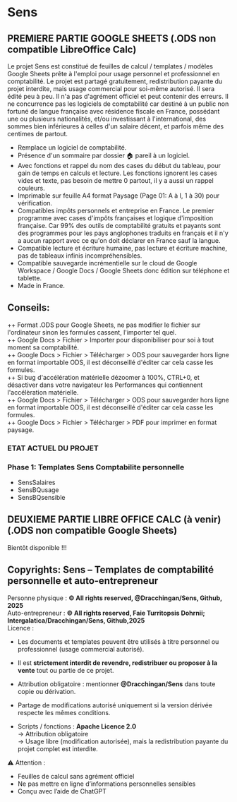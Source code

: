 # Sens    
## PREMIERE PARTIE GOOGLE SHEETS (.ODS non compatible LibreOffice Calc)  
Le projet Sens est constitué de feuilles de calcul / templates / modèles Google Sheets prête à l'emploi pour usage personnel et professionnel en comptabilité. Le projet est partagé gratuitement, redistribution payante du projet interdite, mais usage commercial pour soi-même autorisé. Il sera édité peu à peu. Il n'a pas d'agrément officiel et peut contenir des erreurs. Il ne concurrence pas les logiciels de comptabilité car destiné à un public non fortuné de langue française avec résidence fiscale en France, possédant une ou plusieurs nationalités, et/ou investissant à l'international, des sommes bien inférieures à celles d'un salaire décent, et parfois même des centimes de partout.  
+ Remplace un logiciel de comptabilité.  
+ Présence d'un sommaire par dossier 🏠 pareil à un logiciel.  
+ Avec fonctions et rappel du nom des cases du début du tableau, pour gain de temps en calculs et lecture. Les fonctions ignorent les cases vides et texte, pas besoin de mettre 0 partout, il y a aussi un rappel couleurs.   
+ Imprimable sur feuille A4 format Paysage (Page 01: A à I, 1 à 30) pour vérification.  
+ Compatibles impôts personnels et entreprise en France. Le premier programme avec cases d'impôts françaises et logique d'imposition française. Car 99% des outils de comptabilité gratuits et payants sont des programmes pour les pays anglophones traduits en français et il n'y a aucun rapport avec ce qu'on doit déclarer en France sauf la langue.
+ Compatible lecture et écriture humaine, pas lecture et écriture machine, pas de tableaux infinis incompréhensibles.
+ Compatible sauvegarde incrémentielle sur le cloud de Google Workspace / Google Docs / Google Sheets donc édition sur téléphone et tablette.
+ Made in France.
## Conseils:  
++ Format .ODS pour Google Sheets, ne pas modifier le fichier sur l'ordinateur sinon les formules cassent, l'importer tel quel.  
++ Google Docs > Fichier > Importer pour disponibiliser pour soi à tout moment sa comptabilité.  
++ Google Docs > Fichier > Télécharger > ODS pour sauvegarder hors ligne en format importable ODS, il est déconseillé d'éditer car cela casse les formules.  
++ Si bug d'accélération matérielle dézoomer à 100%, CTRL+0, et désactiver dans votre navigateur les Performances qui contiennent l'accélèration matérielle.  
++ Google Docs > Fichier > Télécharger > ODS pour sauvegarder hors ligne en format importable ODS, il est déconseillé d'éditer car cela casse les formules.  
++ Google Docs > Fichier > Télécharger > PDF pour imprimer en format paysage.  
  
### ETAT ACTUEL DU PROJET  
### Phase 1: Templates Sens Comptabilite personnelle   
* SensSalaires  
* SensBQusage  
* SensBQsensible

## DEUXIEME PARTIE LIBRE OFFICE CALC (à venir) (.ODS non compatible Google Sheets)

  Bientõt disponible !!! 

## Copyrights: Sens – Templates de comptabilité personnelle et auto-entrepreneur  

Personne physique : **© All rights reserved, @Dracchingan/Sens, Github, 2025**  
Auto-entrepreneur : **© All rights reserved, Faie Turritopsis Dohrnii; Intergalatica/Dracchingan/Sens, Github,2025**  
Licence :  
- Les documents et templates peuvent être utilisés à titre personnel ou professionnel (usage commercial autorisé).  
- Il est **strictement interdit de revendre, redistribuer ou proposer à la vente** tout ou partie de ce projet.  
- Attribution obligatoire : mentionner **@Dracchingan/Sens** dans toute copie ou dérivation.  
- Partage de modifications autorisé uniquement si la version dérivée respecte les mêmes conditions.  

- Scripts / fonctions : **Apache Licence 2.0**  
  → Attribution obligatoire  
  → Usage libre (modification autorisée), mais la redistribution payante du projet complet est interdite.  

⚠️ Attention :  
- Feuilles de calcul sans agrément officiel  
- Ne pas mettre en ligne d’informations personnelles sensibles  
- Conçu avec l’aide de ChatGPT  
